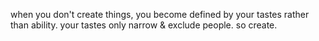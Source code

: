 when you don't create things, you become defined by your tastes rather than ability. your tastes only narrow & exclude people. so create.
